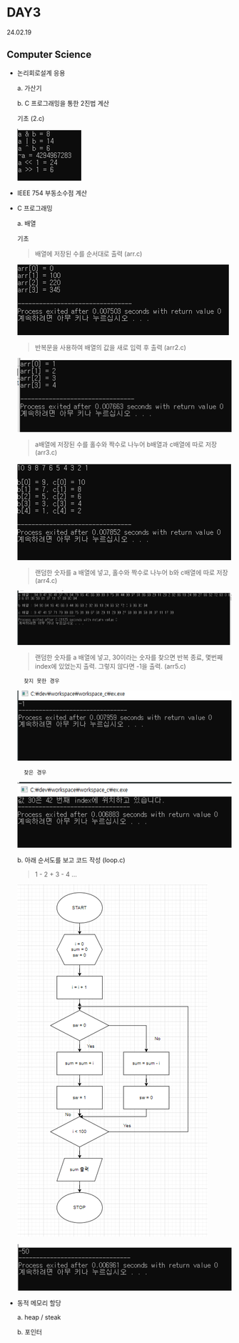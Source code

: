 # DAY3
24.02.19

## Computer Science

- 논리회로설계 응용

  a. 가산기

  b. C 프로그래밍을 통한 2진법 계산

    기초 (2.c)

    ![이미지](./img/2.PNG)

- IEEE 754 부동소수점 계산

- C 프로그래밍

  a. 배열

  기초

    > 배열에 저장된 수를 순서대로 출력 (arr.c)

  ![이미지](./img/arr.PNG)

    > 반복문을 사용하여 배열의 값을 새로 입력 후 출력 (arr2.c)

  ![이미지](./img/arr2.PNG)

    > a배열에 저장된 수를 홀수와 짝수로 나누어 b배열과 c배열에 따로 저장 (arr3.c)

  ![이미지](./img/arr3.PNG)

    > 랜덤한 숫자를 a 배열에 넣고, 홀수와 짝수로 나누어 b와 c배열에 따로 저장 (arr4.c)
    
  ![이미지](./img/arr4.PNG)

    > 랜덤한 숫자를 a 배열에 넣고, 30이라는 숫자를 찾으면 반복 종료, 몇번째 index에 있었는지 출력. 그렇지 않다면 -1을 출력. (arr5.c)

        찾지 못한 경우
  
  ![이미지](./img/arr5_1.PNG)

        찾은 경우

    ![이미지](./img/arr5_2.PNG)

  b. 아래 순서도를 보고 코드 작성 (loop.c)

    > 1 - 2 + 3 - 4 ...

  ![이미지](./img/loop.PNG)

  ![이미지](./img/loop2.PNG)

- 동적 메모리 할당

  a. heap / steak

  b. 포인터
